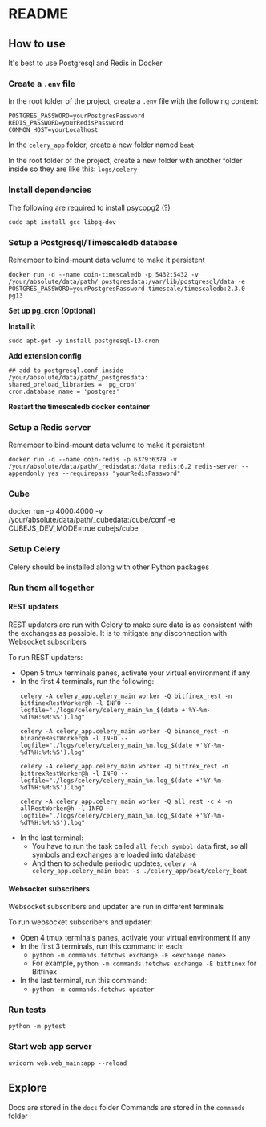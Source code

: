 # README

## How to use
It's best to use Postgresql and Redis in Docker
### Create a `.env` file
In the root folder of the project, create a `.env` file with the following content:
```
POSTGRES_PASSWORD=yourPostgresPassword
REDIS_PASSWORD=yourRedisPassword
COMMON_HOST=yourLocalhost
```

In the `celery_app` folder, create a new folder named `beat`

In the root folder of the project, create a new folder with another folder inside so they are like this: `logs/celery`

### Install dependencies
The following are required to install psycopg2 (?)
```
sudo apt install gcc libpq-dev
```
### Setup a Postgresql/Timescaledb database
Remember to bind-mount data volume to make it persistent
```
docker run -d --name coin-timescaledb -p 5432:5432 -v /your/absolute/data/path/_postgresdata:/var/lib/postgresql/data -e POSTGRES_PASSWORD=yourPostgresPassword timescale/timescaledb:2.3.0-pg13
```

**Set up pg_cron (Optional)**

**Install it**
```
sudo apt-get -y install postgresql-13-cron
```

**Add extension config**
```
## add to postgresql.conf inside /your/absolute/data/path/_postgresdata:
shared_preload_libraries = 'pg_cron'
cron.database_name = 'postgres'
```

**Restart the timescaledb docker container**
### Setup a Redis server
Remember to bind-mount data volume to make it persistent
```
docker run -d --name coin-redis -p 6379:6379 -v /your/absolute/data/path/_redisdata:/data redis:6.2 redis-server --appendonly yes --requirepass "yourRedisPassword"
```

### Cube
docker run -p 4000:4000 -v /your/absolute/data/path/_cubedata:/cube/conf -e CUBEJS_DEV_MODE=true cubejs/cube
### Setup Celery
Celery should be installed along with other Python packages

### Run them all together
#### REST updaters
REST updaters are run with Celery to make sure data is as consistent with the exchanges as possible. It is to mitigate any disconnection with Websocket subscribers

To run REST updaters:
- Open 5 tmux terminals panes, activate your virtual environment if any
- In the first 4 terminals, run the following:
    ```
    celery -A celery_app.celery_main worker -Q bitfinex_rest -n bitfinexRestWorker@h -l INFO --logfile="./logs/celery/celery_main_%n_$(date +'%Y-%m-%dT%H:%M:%S').log"

    celery -A celery_app.celery_main worker -Q binance_rest -n binanceRestWorker@h -l INFO --logfile="./logs/celery/celery_main_%n.log_$(date +'%Y-%m-%dT%H:%M:%S').log"

    celery -A celery_app.celery_main worker -Q bittrex_rest -n bittrexRestWorker@h -l INFO --logfile="./logs/celery/celery_main_%n.log_$(date +'%Y-%m-%dT%H:%M:%S').log"

    celery -A celery_app.celery_main worker -Q all_rest -c 4 -n allRestWorker@h -l INFO --logfile="./logs/celery/celery_main_%n.log_$(date +'%Y-%m-%dT%H:%M:%S').log"
    ```
- In the last terminal:
    - You have to run the task called `all_fetch_symbol_data` first, so all symbols and exchanges are loaded into database
    - And then to schedule periodic updates, `celery -A celery_app.celery_main beat -s ./celery_app/beat/celery_beat`


#### Websocket subscribers
Websocket subscribers and updater are run in different terminals

To run websocket subscribers and updater:
- Open 4 tmux terminals panes, activate your virtual environment if any
- In the first 3 terminals, run this command in each:
    - `python -m commands.fetchws exchange -E <exchange name>`
    - For example, `python -m commands.fetchws exchange -E bitfinex` for Bitfinex
- In the last terminal, run this command:
    - `python -m commands.fetchws updater`

### Run tests
`python -m pytest`

### Start web app server
`uvicorn web.web_main:app --reload`

## Explore
Docs are stored in the `docs` folder
Commands are stored in the `commands` folder